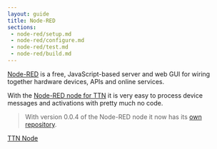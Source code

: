 ```yaml
---
layout: guide
title: Node-RED
sections:
 - node-red/setup.md
 - node-red/configure.md
 - node-red/test.md
 - node-red/build.md
---
```


[Node-RED](http://nodered.org/) is a free, JavaScript-based server and web GUI
for wiring together hardware devices, APIs and online services.

With the [Node-RED node for TTN](http://flows.nodered.org/node/node-red-contrib-ttn)
it is very easy to process device messages and activations with pretty much no code.

> With version 0.0.4 of the Node-RED node it now has its [own repository](https://github.com/thethingsnetwork/node-red-contrib-ttn).

<a href="http://flows.nodered.org/node/node-red-contrib-ttn" target="_blank" class="btn btn-primary">TTN Node</a>